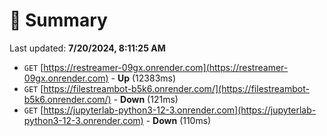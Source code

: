 # 📖 Summary
Last updated: **7/20/2024, 8:11:25 AM**

- `GET` [https://restreamer-09gx.onrender.com](https://restreamer-09gx.onrender.com) - **Up** (12383ms)
- `GET` [https://filestreambot-b5k6.onrender.com/](https://filestreambot-b5k6.onrender.com/) - **Down** (121ms)
- `GET` [https://jupyterlab-python3-12-3.onrender.com](https://jupyterlab-python3-12-3.onrender.com) - **Down** (110ms)
